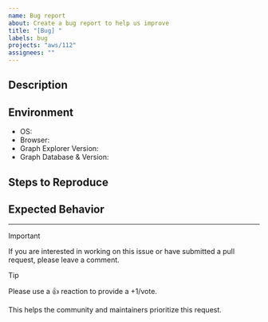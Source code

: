 ```yaml
---
name: Bug report
about: Create a bug report to help us improve
title: "[Bug] "
labels: bug
projects: "aws/112"
assignees: ""
---
```


## Description

<!-- A clear and concise description of what the bug is and the environment/context. -->

## Environment

<!-- Describe your environment with at least the following information -->

- OS: <!-- e.g. Amazon Linux 2 -->
- Browser: <!-- e.g. Google Chrome -->
- Graph Explorer Version: <!-- e.g. 1.0.0 -->
- Graph Database & Version: <!-- e.g., Amazon Neptune 1.2.0.2 -->

## Steps to Reproduce

<!--
  1. Go to '...'
  2. Click on '....'
  3. Scroll down to '....'
  4. See error

  If applicable, add screenshots to help explain your problem.
-->

## Expected Behavior

<!-- A clear and concise description of what you expected to happen. -->

---

<!-- prettier-ignore -->
> [!IMPORTANT]
> If you are interested in working on this issue or have submitted
> a pull request, please leave a comment.

<!-- prettier-ignore -->
> [!TIP]
> Please use a 👍 reaction to provide a +1/vote.
>
> This helps the community and maintainers prioritize this request.
